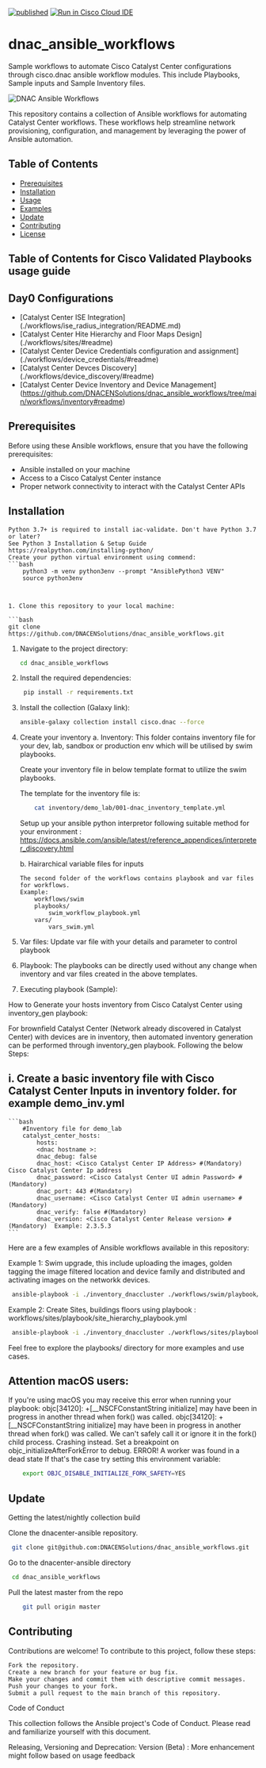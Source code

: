 [![published](https://static.production.devnetcloud.com/codeexchange/assets/images/devnet-published.svg)](https://developer.cisco.com/codeexchange/github/repo/DNACENSolutions/dnac_ansible_workflows)
[![Run in Cisco Cloud IDE](https://static.production.devnetcloud.com/codeexchange/assets/images/devnet-runable-icon.svg)](https://developer.cisco.com/codeexchange/devenv/DNACENSolutions/dnac_ansible_workflows/)
# dnac_ansible_workflows
Sample workflows to automate Cisco Catalyst Center configurations through cisco.dnac ansible workflow modules. This include Playbooks, Sample inputs and Sample Inventory files.

![DNAC Ansible Workflows](https://github.com/DNACENSolutions/dnac_ansible_workflows)

This repository contains a collection of Ansible workflows for automating Catalyst Center workflows. These workflows help streamline network provisioning, configuration, and management by leveraging the power of Ansible automation.

## Table of Contents
- [Prerequisites](#prerequisites)
- [Installation](#installation)
- [Usage](#usage)
- [Examples](#examples)
- [Update](#update)
- [Contributing](#contributing)
- [License](#license)

## Table of Contents for Cisco Validated Playbooks usage guide
## Day0 Configurations
- [Catalyst Center ISE Integration] (./workflows/ise_radius_integration/README.md)
- [Catalyst Center Hite Hierarchy and Floor Maps Design] (./workflows/sites/#readme)
- [Catalyst Center Device Credentials configuration and assignment] (./workflows/device_credentials/#readme)
- [Catalyst Center Devces Discovery] (./workflows/device_discovery/#readme)
- [Catalyst Center Device Inventory and Device Management] (https://github.com/DNACENSolutions/dnac_ansible_workflows/tree/main/workflows/inventory#readme)



## Prerequisites

Before using these Ansible workflows, ensure that you have the following prerequisites:

- Ansible installed on your machine
- Access to a Cisco Catalyst Center instance
- Proper network connectivity to interact with the Catalyst Center APIs


## Installation
    Python 3.7+ is required to install iac-validate. Don't have Python 3.7 or later? 
    See Python 3 Installation & Setup Guide https://realpython.com/installing-python/
    Create your python virtual environment using commend:
    ```bash
        python3 -m venv python3env --prompt "AnsiblePython3 VENV"
        source python3env
   ```


1. Clone this repository to your local machine:

   ```bash
   git clone https://github.com/DNACENSolutions/dnac_ansible_workflows.git
   ```


1. Navigate to the project directory:
    
    ```bash
    cd dnac_ansible_workflows
    ```
2. Install the required dependencies:
   ```bash
    pip install -r requirements.txt
    ```
3. Install the collection (Galaxy link):
    ```bash
    ansible-galaxy collection install cisco.dnac --force
    ```
4.  Create your inventory
    a. Inventory:
     This folder contains inventory file for your dev, lab, sandbox or production env which will be utilised by swim playbooks.
     
     Create your inventory file in below template format to utilize the swim playbooks.
     
     The template for the inventory file is:
     ```bash
         cat inventory/demo_lab/001-dnac_inventory_template.yml
     ```

    Setup up your ansible python interpretor following suitable method for your environment : https://docs.ansible.com/ansible/latest/reference_appendices/interpreter_discovery.html
    
    b. Hairarchical variable files for inputs

        The second folder of the workflows contains playbook and var files for workflows.
        Example:
            workflows/swim
            playbooks/
                swim_workflow_playbook.yml
            vars/
                vars_swim.yml

6. Var files:
            Update var file with your  details and parameter to control playbook
7. Playbook: 
        The playbooks can be directly used without any change when inventory and var files created in the above templates.

8. Executing playbook (Sample):

How to Generate your hosts inventory from Cisco Catalyst Center using inventory_gen playbook:

For brownfield Catalyst Center (Network already discovered in Catalyst Center) with devices are in inventory, then automated inventory generation can be performed through inventory_gen playbook. Following the below Steps:

i. Create a basic inventory file with Cisco Catalyst Center Inputs in inventory folder. for example demo_inv.yml
  ---
    ```bash
        #Inventory file for demo_lab
        catalyst_center_hosts:
            hosts:
            <dnac hostname >:
            dnac_debug: false
            dnac_host: <Cisco Catalyst Center IP Address> #(Mandatory) Cisco Catalyst Center Ip address
            dnac_password: <Cisco Catalyst Center UI admin Password> #(Mandatory) 
            dnac_port: 443 #(Mandatory) 
            dnac_username: <Cisco Catalyst Center UI admin username> #(Mandatory) 
            dnac_verify: false #(Mandatory) 
            dnac_version: <Cisco Catalyst Center Release version> #(Mandatory)  Example: 2.3.5.3
    ```


Here are a few examples of Ansible workflows available in this repository:

Example 1: Swim upgrade, this include uploading the images, golden tagging the image filtered location and device family and distributed and activating images on the networkk devices.
    
```bash
 ansible-playbook -i ./inventory_dnaccluster ./workflows/swim/playbook/swim_workflow_playbook.yml --extra-vars VARS_FILE_PATH=< Vars File PATH (Full Path or relative path from playbook)> -vvvv
```
    
Example 2: Create Sites, buildings floors using playbook : workflows/sites/playbook/site_hierarchy_playbook.yml
    
```bash
 ansible-playbook -i ./inventory_dnaccluster ./workflows/sites/playbook/site_hierarchy_playbook.yml --extra-vars VARS_FILE_PATH=./../vars/site_hierarchy_design_vars_.yml
```
    
Feel free to explore the playbooks/ directory for more examples and use cases.

## Attention macOS users:

If you're using macOS you may receive this error when running your playbook:
objc[34120]: +[__NSCFConstantString initialize] may have been in progress in another thread when fork() was called.
objc[34120]: +[__NSCFConstantString initialize] may have been in progress in another thread when fork() was called. We can't safely call it or ignore it in the fork() child process. Crashing instead. Set a breakpoint on objc_initializeAfterForkError to debug.
ERROR! A worker was found in a dead state
If that's the case try setting this environment variable:

```bash
    export OBJC_DISABLE_INITIALIZE_FORK_SAFETY=YES
```

## Update
Getting the latest/nightly collection build

Clone the dnacenter-ansible repository.
```bash
 git clone git@github.com:DNACENSolutions/dnac_ansible_workflows.git
```
    
Go to the dnacenter-ansible directory
```bash
 cd dnac_ansible_workflows
```
    
Pull the latest master from the repo
```bash
    git pull origin master
```
    
## Contributing
Contributions are welcome! To contribute to this project, follow these steps:

    Fork the repository.
    Create a new branch for your feature or bug fix.
    Make your changes and commit them with descriptive commit messages.
    Push your changes to your fork.
    Submit a pull request to the main branch of this repository.

Code of Conduct

This collection follows the Ansible project's Code of Conduct. Please read and familiarize yourself with this document.

Releasing, Versioning and Deprecation:
 Version (Beta) : More enhancement might follow based on usage feedback

